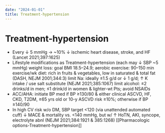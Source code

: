 ```yaml
---
date: "2024-01-01"
title: Treatment-hypertension
---
```


# Treatment-hypertension

* Every ↓ 5 mmHg → ~10% ↓ ischemic heart disease, stroke, and HF (Lancet 2021;397:1625)
* Lifestyle modifications as Treatment-hypertension (each may ↓ SBP ~5 mmHg)
weight loss: goal BMI 18.5–24.9; aerobic exercise: 90–150 min exercise/wk
diet: rich in fruits & vegetables, low in saturated & total fat (DASH, NEJM 2001;344:3)
limit Na: ideally ≤1.5 g/d or ↓ 1 g/d; ↑ K intake / use salt substitute (NEJM 2021;385:1067)
limit alcohol: ≤2 drinks/d in men; ≤1 drink/d in women & lighter-wt Pts; avoid NSAIDs
* ACC/AHA: initiate BP med if BP ≥130/80 & either clinical ASCVD, HF, CKD, T2DM, ≥65 yrs old or 10-y ASCVD risk ≥10%; otherwise if BP ≥140/90
* In high CV risk w/o DM, SBP target <120 (via unattended automated cuff) ↓ MACE & mortality vs. <140 mmHg, but w/ ↑ HoTN, AKI, syncope, electrolyte abnl (NEJM 2021;384:1921 & 385:1268)
[[Pharmacologic options-Treatment-hypertension]]
